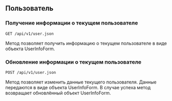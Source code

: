 ## Пользователь


### Получение информации о текущем пользователе
`GET /api/v1/user.json`

Метод позволяет получить информацию о текущем пользователе в виде
объекта UserInfoForm.


### Обновление информации о текущем пользователе
`POST /api/v1/user.json`

Метод позволяет изменить данные текущего пользователя. Данные передаются в
виде объекта UserInfoForm. В случае успеха метод возвращает обновлённый
объект UserInfoForm.

